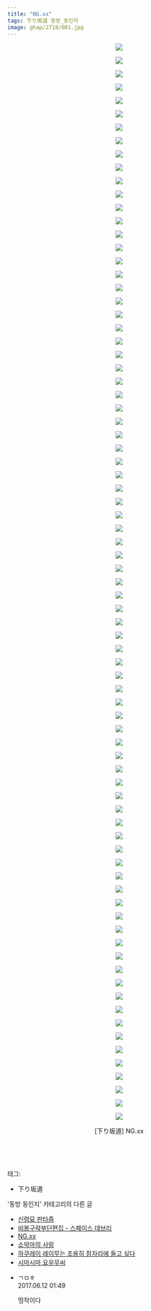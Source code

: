 ```yaml
---
title: "NG.xx"
tags: 下り坂道 동방_동인지
image: ghap/2718/001.jpg
---
```

<div class="article">
<p style="text-align: center; clear: none; float: none;"><img src="{{ site.nasurl }}/ghap/2718/001.jpg"/></p>
<p style="text-align: center; clear: none; float: none;"><img src="{{ site.nasurl }}/ghap/2718/002.jpg"/></p>
<p style="text-align: center; clear: none; float: none;"><img src="{{ site.nasurl }}/ghap/2718/003.jpg"/></p>
<p style="text-align: center; clear: none; float: none;"><img src="{{ site.nasurl }}/ghap/2718/004.jpg"/></p>
<p style="text-align: center; clear: none; float: none;"><img src="{{ site.nasurl }}/ghap/2718/005.jpg"/></p>
<p style="text-align: center; clear: none; float: none;"><img src="{{ site.nasurl }}/ghap/2718/006.jpg"/></p>
<p style="text-align: center; clear: none; float: none;"><img src="{{ site.nasurl }}/ghap/2718/007.jpg"/></p>
<p style="text-align: center; clear: none; float: none;"><img src="{{ site.nasurl }}/ghap/2718/008.jpg"/></p>
<p style="text-align: center; clear: none; float: none;"><img src="{{ site.nasurl }}/ghap/2718/009.jpg"/></p>
<p style="text-align: center; clear: none; float: none;"><img src="{{ site.nasurl }}/ghap/2718/010.jpg"/></p>
<p style="text-align: center; clear: none; float: none;"><img src="{{ site.nasurl }}/ghap/2718/011.jpg"/></p>
<p style="text-align: center; clear: none; float: none;"><img src="{{ site.nasurl }}/ghap/2718/012.jpg"/></p>
<p style="text-align: center; clear: none; float: none;"><img src="{{ site.nasurl }}/ghap/2718/013.jpg"/></p>
<p style="text-align: center; clear: none; float: none;"><img src="{{ site.nasurl }}/ghap/2718/014.jpg"/></p>
<p style="text-align: center; clear: none; float: none;"><img src="{{ site.nasurl }}/ghap/2718/015.jpg"/></p>
<p style="text-align: center; clear: none; float: none;"><img src="{{ site.nasurl }}/ghap/2718/016.jpg"/></p>
<p style="text-align: center; clear: none; float: none;"><img src="{{ site.nasurl }}/ghap/2718/017.jpg"/></p>
<p style="text-align: center; clear: none; float: none;"><img src="{{ site.nasurl }}/ghap/2718/018.jpg"/></p>
<p style="text-align: center; clear: none; float: none;"><img src="{{ site.nasurl }}/ghap/2718/019.jpg"/></p>
<p style="text-align: center; clear: none; float: none;"><img src="{{ site.nasurl }}/ghap/2718/020.jpg"/></p>
<p style="text-align: center; clear: none; float: none;"><img src="{{ site.nasurl }}/ghap/2718/021.jpg"/></p>
<p style="text-align: center; clear: none; float: none;"><img src="{{ site.nasurl }}/ghap/2718/022.jpg"/></p>
<p style="text-align: center; clear: none; float: none;"><img src="{{ site.nasurl }}/ghap/2718/023.jpg"/></p>
<p style="text-align: center; clear: none; float: none;"><img src="{{ site.nasurl }}/ghap/2718/024.jpg"/></p>
<p style="text-align: center; clear: none; float: none;"><img src="{{ site.nasurl }}/ghap/2718/025.jpg"/></p>
<p style="text-align: center; clear: none; float: none;"><img src="{{ site.nasurl }}/ghap/2718/026.jpg"/></p>
<p style="text-align: center; clear: none; float: none;"><img src="{{ site.nasurl }}/ghap/2718/027.jpg"/></p>
<p style="text-align: center; clear: none; float: none;"><img src="{{ site.nasurl }}/ghap/2718/028.jpg"/></p>
<p style="text-align: center; clear: none; float: none;"><img src="{{ site.nasurl }}/ghap/2718/029.jpg"/></p>
<p style="text-align: center; clear: none; float: none;"><img src="{{ site.nasurl }}/ghap/2718/030.jpg"/></p>
<p style="text-align: center; clear: none; float: none;"><img src="{{ site.nasurl }}/ghap/2718/031.jpg"/></p>
<p style="text-align: center; clear: none; float: none;"><img src="{{ site.nasurl }}/ghap/2718/032.jpg"/></p>
<p style="text-align: center; clear: none; float: none;"><img src="{{ site.nasurl }}/ghap/2718/033.jpg"/></p>
<p style="text-align: center; clear: none; float: none;"><img src="{{ site.nasurl }}/ghap/2718/034.jpg"/></p>
<p style="text-align: center; clear: none; float: none;"><img src="{{ site.nasurl }}/ghap/2718/035.jpg"/></p>
<p style="text-align: center; clear: none; float: none;"><img src="{{ site.nasurl }}/ghap/2718/036.jpg"/></p>
<p style="text-align: center; clear: none; float: none;"><img src="{{ site.nasurl }}/ghap/2718/037.jpg"/></p>
<p style="text-align: center; clear: none; float: none;"><img src="{{ site.nasurl }}/ghap/2718/038.jpg"/></p>
<p style="text-align: center; clear: none; float: none;"><img src="{{ site.nasurl }}/ghap/2718/039.jpg"/></p>
<p style="text-align: center; clear: none; float: none;"><img src="{{ site.nasurl }}/ghap/2718/040.jpg"/></p>
<p style="text-align: center; clear: none; float: none;"><img src="{{ site.nasurl }}/ghap/2718/041.jpg"/></p>
<p style="text-align: center; clear: none; float: none;"><img src="{{ site.nasurl }}/ghap/2718/042.jpg"/></p>
<p style="text-align: center; clear: none; float: none;"><img src="{{ site.nasurl }}/ghap/2718/043.jpg"/></p>
<p style="text-align: center; clear: none; float: none;"><img src="{{ site.nasurl }}/ghap/2718/044.jpg"/></p>
<p style="text-align: center; clear: none; float: none;"><img src="{{ site.nasurl }}/ghap/2718/045.jpg"/></p>
<p style="text-align: center; clear: none; float: none;"><img src="{{ site.nasurl }}/ghap/2718/046.jpg"/></p>
<p style="text-align: center; clear: none; float: none;"><img src="{{ site.nasurl }}/ghap/2718/047.jpg"/></p>
<p style="text-align: center; clear: none; float: none;"><img src="{{ site.nasurl }}/ghap/2718/048.jpg"/></p>
<p style="text-align: center; clear: none; float: none;"><img src="{{ site.nasurl }}/ghap/2718/049.jpg"/></p>
<p style="text-align: center; clear: none; float: none;"><img src="{{ site.nasurl }}/ghap/2718/050.jpg"/></p>
<p style="text-align: center; clear: none; float: none;"><img src="{{ site.nasurl }}/ghap/2718/051.jpg"/></p>
<p style="text-align: center; clear: none; float: none;"><img src="{{ site.nasurl }}/ghap/2718/052.jpg"/></p>
<p style="text-align: center; clear: none; float: none;"><img src="{{ site.nasurl }}/ghap/2718/053.jpg"/></p>
<p style="text-align: center; clear: none; float: none;"><img src="{{ site.nasurl }}/ghap/2718/054.jpg"/></p>
<p style="text-align: center; clear: none; float: none;"><img src="{{ site.nasurl }}/ghap/2718/055.jpg"/></p>
<p style="text-align: center; clear: none; float: none;"><img src="{{ site.nasurl }}/ghap/2718/056.jpg"/></p>
<p style="text-align: center; clear: none; float: none;"><img src="{{ site.nasurl }}/ghap/2718/057.jpg"/></p>
<p style="text-align: center; clear: none; float: none;"><img src="{{ site.nasurl }}/ghap/2718/058.jpg"/></p>
<p style="text-align: center; clear: none; float: none;"><img src="{{ site.nasurl }}/ghap/2718/059.jpg"/></p>
<p style="text-align: center; clear: none; float: none;"><img src="{{ site.nasurl }}/ghap/2718/060.jpg"/></p>
<p style="text-align: center; clear: none; float: none;"><img src="{{ site.nasurl }}/ghap/2718/061.jpg"/></p>
<p style="text-align: center; clear: none; float: none;"><img src="{{ site.nasurl }}/ghap/2718/062.jpg"/></p>
<p style="text-align: center; clear: none; float: none;"><img src="{{ site.nasurl }}/ghap/2718/063.jpg"/></p>
<p style="text-align: center; clear: none; float: none;"><img src="{{ site.nasurl }}/ghap/2718/064.jpg"/></p>
<p style="text-align: center; clear: none; float: none;"><img src="{{ site.nasurl }}/ghap/2718/065.jpg"/></p>
<p style="text-align: center; clear: none; float: none;"><img src="{{ site.nasurl }}/ghap/2718/066.jpg"/></p>
<p style="text-align: center; clear: none; float: none;"><img src="{{ site.nasurl }}/ghap/2718/067.jpg"/></p>
<p style="text-align: center; clear: none; float: none;"><img src="{{ site.nasurl }}/ghap/2718/068.jpg"/></p>
<p style="text-align: center; clear: none; float: none;"><img src="{{ site.nasurl }}/ghap/2718/069.jpg"/></p>
<p style="text-align: center; clear: none; float: none;"><img src="{{ site.nasurl }}/ghap/2718/070.jpg"/></p>
<p style="text-align: center; clear: none; float: none;"><img src="{{ site.nasurl }}/ghap/2718/071.jpg"/></p>
<p style="text-align: center; clear: none; float: none;"><img src="{{ site.nasurl }}/ghap/2718/072.jpg"/></p>
<p style="text-align: center; clear: none; float: none;"><img src="{{ site.nasurl }}/ghap/2718/073.jpg"/></p>
<p style="text-align: center; clear: none; float: none;"><img src="{{ site.nasurl }}/ghap/2718/074.jpg"/></p>
<p style="text-align: center; clear: none; float: none;"><img src="{{ site.nasurl }}/ghap/2718/075.jpg"/></p>
<p style="text-align: center; clear: none; float: none;"><img src="{{ site.nasurl }}/ghap/2718/076.jpg"/></p>
<p style="text-align: center; clear: none; float: none;"><img src="{{ site.nasurl }}/ghap/2718/077.jpg"/></p>
<p style="text-align: center; clear: none; float: none;"><img src="{{ site.nasurl }}/ghap/2718/078.jpg"/></p>
<p style="text-align: center; clear: none; float: none;"><img src="{{ site.nasurl }}/ghap/2718/079.jpg"/></p>
<p style="text-align: center; clear: none; float: none;"><img src="{{ site.nasurl }}/ghap/2718/080.jpg"/></p>
<p style="text-align: center; clear: none; float: none;"><img src="{{ site.nasurl }}/ghap/2718/081.jpg"/></p>
<p style="text-align: center; clear: none; float: none;">[下り坂道] NG.xx</p>
<p style="text-align: center; clear: none; float: none;"><br/></p>
<p><br/></p>
</div><div class="tagTrail">
<p>태그: </p>
<ul>
<li>下り坂道</li>
</ul>
</div><div class="another">
<p>'동방 동인지' 카테고리의 다른 글</p>
<ul>
<li><a href="/2016-11-01-ghap_2720">신령묘 판타즘</a></li>
<li><a href="/2016-11-01-ghap_2719">비봉구락부단편집 - 스페이스 데브리</a></li>
<li><a href="/2016-11-01-ghap_2718">NG.xx</a></li>
<li><a href="/2016-11-01-ghap_2717">소악마의 사랑</a></li>
<li><a href="/2016-11-01-ghap_2716">하쿠레이 레이무는 조용히 잠자리에 들고 싶다</a></li>
<li><a href="/2016-11-01-ghap_2715">시마시마 요우무씨</a></li>
</ul>
</div><div class="cb_module cb_fluid">
<div class="cb_wrt cb_profile">
<div class="comment">
<ul>
<li class="cb_thumb_off" id="comment15011332">
<div class="cb_comment_area">
<div class="cb_info_area">
<div class="cb_section">
<span class="cb_nick_name">ㄱㅁㅎ</span>
</div>
<div class="cb_section">
<span class="cb_date">2017.06.12 01:49 </span>
</div>
</div>
<div class="cb_dsc_comment">
<p class="cb_dsc">
											띵작이다
										</p>
</div>
</div></li>
</ul>
</div>
</div><!-- commentList close -->
</div>